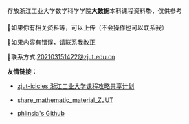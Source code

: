 存放浙江工业大学数学科学学院**大数据**本科课程资料📚，仅供参考

📢如果你有相关资料等，可以上传（不会操作也可以联系我）

📢如果内容有错误，请联系我改正

📮联系方式:202103151422@zjut.edu.cn

**友情链接：**
- [zjut-icicles 浙江工业大学课程攻略共享计划](https://github.com/zjutjh/zjut-icicles)

- [share_mathematic_material_ZJUT](https://github.com/01tu01/share_mathematic_material_ZJUT)

- [phlinsia's Github](https://github.com/phlinsia)



